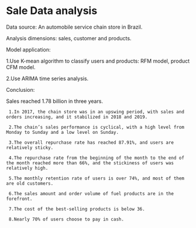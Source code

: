 # Sale Data analysis

Data source: An automobile service chain store in Brazil.

Analysis dimensions: sales, customer and products.

Model application:

   1.Use K-mean algorithm to classify users and products:  RFM model, product CFM model.

   2.Use ARIMA time series analysis.

Conclusion:

Sales reached 1.78 billion in three years.

     1.In 2017, the chain store was in an upswing period, with sales and orders increasing, and it stabilized in 2018 and 2019.

     2.The chain’s sales performance is cyclical, with a high level from Monday to Sunday and a low level on Sunday.

     3.The overall repurchase rate has reached 87.91%, and users are relatively sticky.

     4.The repurchase rate from the beginning of the month to the end of the month reached more than 66%, and the stickiness of users was relatively high.

     5.The monthly retention rate of users is over 74%, and most of them are old customers.

     6.The sales amount and order volume of fuel products are in the forefront.

     7.The cost of the best-selling products is below 36.

     8.Nearly 70% of users choose to pay in cash.


